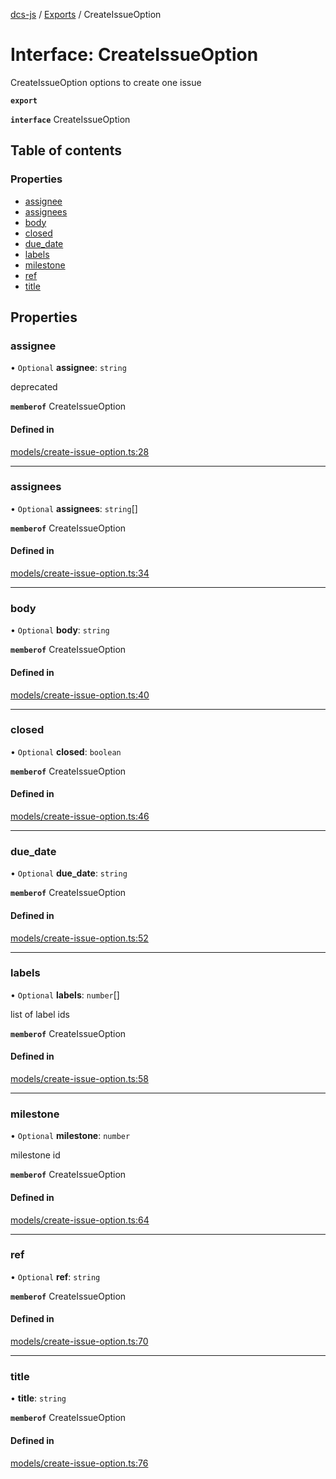[dcs-js](../README.md) / [Exports](../modules.md) / CreateIssueOption

# Interface: CreateIssueOption

CreateIssueOption options to create one issue

**`export`**

**`interface`** CreateIssueOption

## Table of contents

### Properties

- [assignee](CreateIssueOption.md#assignee)
- [assignees](CreateIssueOption.md#assignees)
- [body](CreateIssueOption.md#body)
- [closed](CreateIssueOption.md#closed)
- [due\_date](CreateIssueOption.md#due_date)
- [labels](CreateIssueOption.md#labels)
- [milestone](CreateIssueOption.md#milestone)
- [ref](CreateIssueOption.md#ref)
- [title](CreateIssueOption.md#title)

## Properties

### <a id="assignee" name="assignee"></a> assignee

• `Optional` **assignee**: `string`

deprecated

**`memberof`** CreateIssueOption

#### Defined in

[models/create-issue-option.ts:28](https://github.com/unfoldingWord/dcs-js/blob/dd84989/models/create-issue-option.ts#L28)

___

### <a id="assignees" name="assignees"></a> assignees

• `Optional` **assignees**: `string`[]

**`memberof`** CreateIssueOption

#### Defined in

[models/create-issue-option.ts:34](https://github.com/unfoldingWord/dcs-js/blob/dd84989/models/create-issue-option.ts#L34)

___

### <a id="body" name="body"></a> body

• `Optional` **body**: `string`

**`memberof`** CreateIssueOption

#### Defined in

[models/create-issue-option.ts:40](https://github.com/unfoldingWord/dcs-js/blob/dd84989/models/create-issue-option.ts#L40)

___

### <a id="closed" name="closed"></a> closed

• `Optional` **closed**: `boolean`

**`memberof`** CreateIssueOption

#### Defined in

[models/create-issue-option.ts:46](https://github.com/unfoldingWord/dcs-js/blob/dd84989/models/create-issue-option.ts#L46)

___

### <a id="due_date" name="due_date"></a> due\_date

• `Optional` **due\_date**: `string`

**`memberof`** CreateIssueOption

#### Defined in

[models/create-issue-option.ts:52](https://github.com/unfoldingWord/dcs-js/blob/dd84989/models/create-issue-option.ts#L52)

___

### <a id="labels" name="labels"></a> labels

• `Optional` **labels**: `number`[]

list of label ids

**`memberof`** CreateIssueOption

#### Defined in

[models/create-issue-option.ts:58](https://github.com/unfoldingWord/dcs-js/blob/dd84989/models/create-issue-option.ts#L58)

___

### <a id="milestone" name="milestone"></a> milestone

• `Optional` **milestone**: `number`

milestone id

**`memberof`** CreateIssueOption

#### Defined in

[models/create-issue-option.ts:64](https://github.com/unfoldingWord/dcs-js/blob/dd84989/models/create-issue-option.ts#L64)

___

### <a id="ref" name="ref"></a> ref

• `Optional` **ref**: `string`

**`memberof`** CreateIssueOption

#### Defined in

[models/create-issue-option.ts:70](https://github.com/unfoldingWord/dcs-js/blob/dd84989/models/create-issue-option.ts#L70)

___

### <a id="title" name="title"></a> title

• **title**: `string`

**`memberof`** CreateIssueOption

#### Defined in

[models/create-issue-option.ts:76](https://github.com/unfoldingWord/dcs-js/blob/dd84989/models/create-issue-option.ts#L76)

